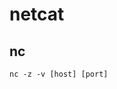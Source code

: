 # netcat

## nc
`nc -z -v [host] [port]`

<!--stackedit_data:
eyJoaXN0b3J5IjpbLTQzNDE4MjU5MSwtMzIwMDAzMTU3XX0=
-->